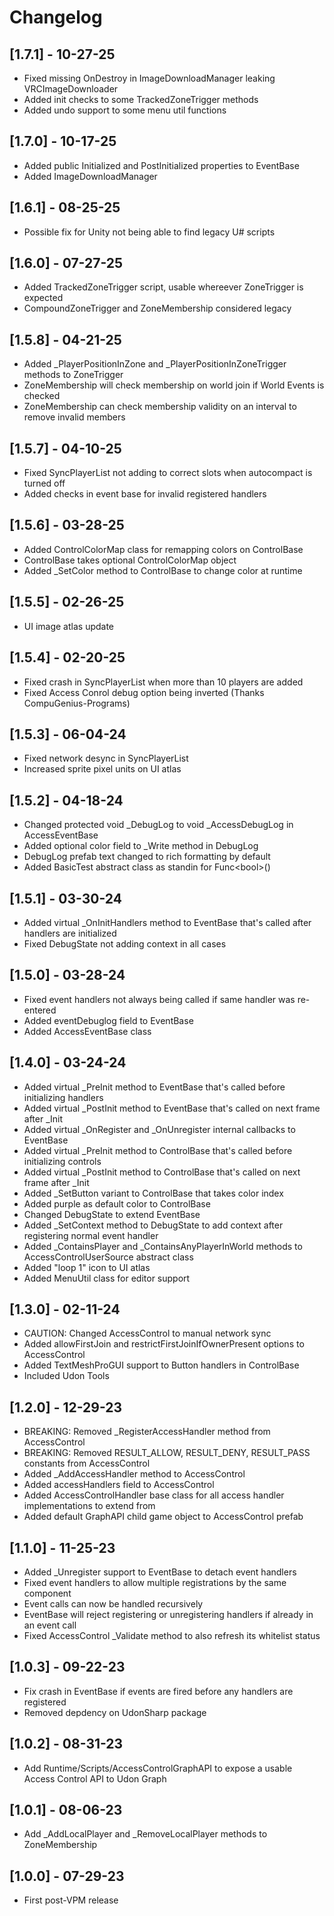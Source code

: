 # Changelog

## [1.7.1] - 10-27-25
- Fixed missing OnDestroy in ImageDownloadManager leaking VRCImageDownloader
- Added init checks to some TrackedZoneTrigger methods
- Added undo support to some menu util functions

## [1.7.0] - 10-17-25
- Added public Initialized and PostInitialized properties to EventBase
- Added ImageDownloadManager

## [1.6.1] - 08-25-25
- Possible fix for Unity not being able to find legacy U# scripts

## [1.6.0] - 07-27-25
- Added TrackedZoneTrigger script, usable whereever ZoneTrigger is expected
- CompoundZoneTrigger and ZoneMembership considered legacy

## [1.5.8] - 04-21-25

- Added _PlayerPositionInZone and _PlayerPositionInZoneTrigger methods to ZoneTrigger
- ZoneMembership will check membership on world join if World Events is checked
- ZoneMembership can check membership validity on an interval to remove invalid members

## [1.5.7] - 04-10-25

- Fixed SyncPlayerList not adding to correct slots when autocompact is turned off
- Added checks in event base for invalid registered handlers

## [1.5.6] - 03-28-25

- Added ControlColorMap class for remapping colors on ControlBase
- ControlBase takes optional ControlColorMap object
- Added _SetColor method to ControlBase to change color at runtime

## [1.5.5] - 02-26-25

- UI image atlas update

## [1.5.4] - 02-20-25

- Fixed crash in SyncPlayerList when more than 10 players are added
- Fixed Access Conrol debug option being inverted (Thanks CompuGenius-Programs)

## [1.5.3] - 06-04-24

- Fixed network desync in SyncPlayerList
- Increased sprite pixel units on UI atlas

## [1.5.2] - 04-18-24

- Changed protected void _DebugLog to void _AccessDebugLog in AccessEventBase
- Added optional color field to _Write method in DebugLog
- DebugLog prefab text changed to rich formatting by default
- Added BasicTest abstract class as standin for Func\<bool\>()

## [1.5.1] - 03-30-24

- Added virtual _OnInitHandlers method to EventBase that's called after handlers are initialized
- Fixed DebugState not adding context in all cases

## [1.5.0] - 03-28-24

- Fixed event handlers not always being called if same handler was re-entered
- Added eventDebuglog field to EventBase
- Added AccessEventBase class

## [1.4.0] - 03-24-24

- Added virtual _PreInit method to EventBase that's called before initializing handlers
- Added virtual _PostInit method to EventBase that's called on next frame after _Init
- Added virtual _OnRegister and _OnUnregister internal callbacks to EventBase
- Added virtual _PreInit method to ControlBase that's called before initializing controls
- Added virtual _PostInit method to ControlBase that's called on next frame after _Init
- Added _SetButton variant to ControlBase that takes color index
- Added purple as default color to ControlBase
- Changed DebugState to extend EventBase
- Added _SetContext method to DebugState to add context after registering normal event handler
- Added _ContainsPlayer and _ContainsAnyPlayerInWorld methods to AccessControlUserSource abstract class
- Added "loop 1" icon to UI atlas
- Added MenuUtil class for editor support

## [1.3.0] - 02-11-24

- CAUTION: Changed AccessControl to manual network sync
- Added allowFirstJoin and restrictFirstJoinIfOwnerPresent options to AccessControl
- Added TextMeshProGUI support to Button handlers in ControlBase
- Included Udon Tools

## [1.2.0] - 12-29-23

- BREAKING: Removed _RegisterAccessHandler method from AccessControl
- BREAKING: Removed RESULT_ALLOW, RESULT_DENY, RESULT_PASS constants from AccessControl
- Added _AddAccessHandler method to AccessControl
- Added accessHandlers field to AccessControl
- Added AccessControlHandler base class for all access handler implementations to extend from
- Added default GraphAPI child game object to AccessControl prefab 

## [1.1.0] - 11-25-23

- Added _Unregister support to EventBase to detach event handlers
- Fixed event handlers to allow multiple registrations by the same component
- Event calls can now be handled recursively
- EventBase will reject registering or unregistering handlers if already in an event call
- Fixed AccessControl _Validate method to also refresh its whitelist status

## [1.0.3] - 09-22-23

- Fix crash in EventBase if events are fired before any handlers are registered
- Removed depdency on UdonSharp package

## [1.0.2] - 08-31-23

- Add Runtime/Scripts/AccessControlGraphAPI to expose a usable Access Control API to Udon Graph

## [1.0.1] - 08-06-23

- Add _AddLocalPlayer and _RemoveLocalPlayer methods to ZoneMembership

## [1.0.0] - 07-29-23

- First post-VPM release
